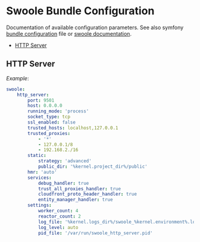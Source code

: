 # Swoole Bundle Configuration
Documentation of available configuration parameters. See also symfony [bundle configuration](./../src/Bridge/Symfony/Bundle/DependencyInjection/Configuration.php) file or [swoole documentation](https://github.com/swoole/swoole-docs/tree/master/modules).
- [HTTP Server](#http-server)

## HTTP Server

*Example*:
```yaml
swoole:
    http_server:
        port: 9501
        host: 0.0.0.0
        running_mode: 'process'
        socket_type: tcp
        ssl_enabled: false
        trusted_hosts: localhost,127.0.0.1
        trusted_proxies: 
            - '*'
            - 127.0.0.1/8
            - 192.168.2./16
        static:
            strategy: 'advanced'
            public_dir: '%kernel.project_dir%/public'
        hmr: 'auto'
        services:
            debug_handler: true
            trust_all_proxies_handler: true
            cloudfront_proto_header_handler: true
            entity_manager_handler: true
        settings:
            worker_count: 4
            reactor_count: 2
            log_file: '%kernel.logs_dir%/swoole_%kernel.environment%.log'
            log_level: auto
            pid_file: '/var/run/swoole_http_server.pid'
```
